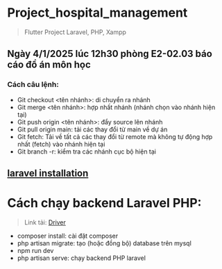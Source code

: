 # Project_hospital_management
>Flutter Project
>Laravel, PHP, Xampp

## Ngày 4/1/2025 lúc 12h30 phòng E2-02.03 báo cáo đồ án môn học

### Cách câu lệnh:
- Git checkout <tên nhánh>: di chuyển ra nhánh 
- Git merge <tên nhánh>: hợp nhất nhánh (nhánh chọn vào nhánh hiện tại)
- Git push origin <tên nhánh>: đẩy source lên nhánh 
- Git pull origin main: tải các thay đổi từ main về dự án
- Git fetch: Tải về tất cả các thay đổi từ remote mà không tự động hợp nhất (fetch) vào nhánh hiện tại
- Git branch -r: kiểm tra các nhánh cục bộ hiện tại

## [laravel installation](https://laravel.com/docs/11.x/installation)

# Cách chạy backend Laravel PHP:
> Link tải: [Driver](https://drive.google.com/file/d/1gIP8JXoLaUzG1NKVnhm5i3I-7uHOGLXJ/view?usp=sharing)
- composer install: cài đặt composer
- php artisan migrate: tạo (hoặc đồng bộ) database trên mysql
- npm run dev
- php artisan serve: chạy backend PHP laravel
